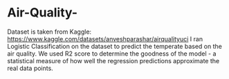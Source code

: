 # Air-Quality-

Dataset is taken from Kaggle: https://www.kaggle.com/datasets/anveshparashar/airqualityuci
I ran Logistic Classification on the dataset to predict the temperate based on the air quality. We used R2 score to determine the goodness of the model - a statistical measure of how well the regression predictions approximate the real data points. 
